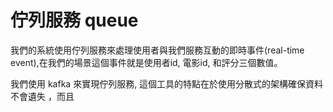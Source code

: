 # 佇列服務 queue
我們的系統使用佇列服務來處理使用者與我們服務互動的即時事件(real-time event),在我們的場景這個事件就是使用者id, 電影id, 和評分三個數值。

我們使用 kafka 來實現佇列服務, 這個工具的特點在於使用分散式的架構確保資料不會遺失 ，而且
